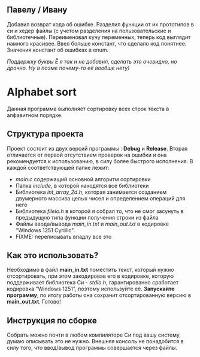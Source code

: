 ## Павелу / Ивану

Добавил возврат кода об ошибке.
Разделил функции от их прототипов в си и хедер файлы (с учетом разделения на пользовательские и библиотечные).
Переименовал кучу переменных, теперь код выглядит намного красивее.
Ввел больше констант, что сделало код понятнее.
Значения констант об ошибках в enum.

_Поддержку буквы Ё я так и не добавил, сделать это очевидно, но дрочно. Ну в поэме почему-то её вообще нету)_

# Alphabet sort

Данная программа выполняет сортировку всех строк текста в алфавитном порядке.

## Структура проекта

Проект состоит из двух версий программы : __Debug__ и __Release__. Вторая отличается от первой отсутствием проверок на ошибки и она рекомендуется к использованию, в силу более быстрого исполнения. В каждой соответствующей папке лежит:

- _main.c_ содержащий основной алгоритм сортировки
- Папка _include_, в которой находятся все библиотеки
- Библиотека _int_array_2d.h_, которая занимается созданием двумерного массива целых чисел и определением операций для него
- Библиотека _fileio.h_ в которой я собрал то, что не смог засунуть в предыдущую типа функции получения строки из файла
- Файлы ввода/вывода _main_in.txt_ и _main_out.txt_ в кодировке "Windows 1251 Cyrillic".
- FIXME: переписывать впадлу все это

## Как это использовать? 

Необходимо в файл __main_in.txt__ поместить текст, который нужно отсортировать, при этом закодировав его в кодировке, которую поддерживает библиотека Си - _stdio.h_, гарантированно сработает кодировка "Windows 1251", поэтому используйте её. __Запускайте программу__, по итогу работы она сохранит отсортированную версию в __main_out.txt__. Готово!

## Инструкция по сборке

Собрать можно почти в любом компиляторе Си под вашу систему, думаю описывать это не нужно. Внешняя консоль не понадобится в силу того, что ввод/вывод программы совершается через файлы.


